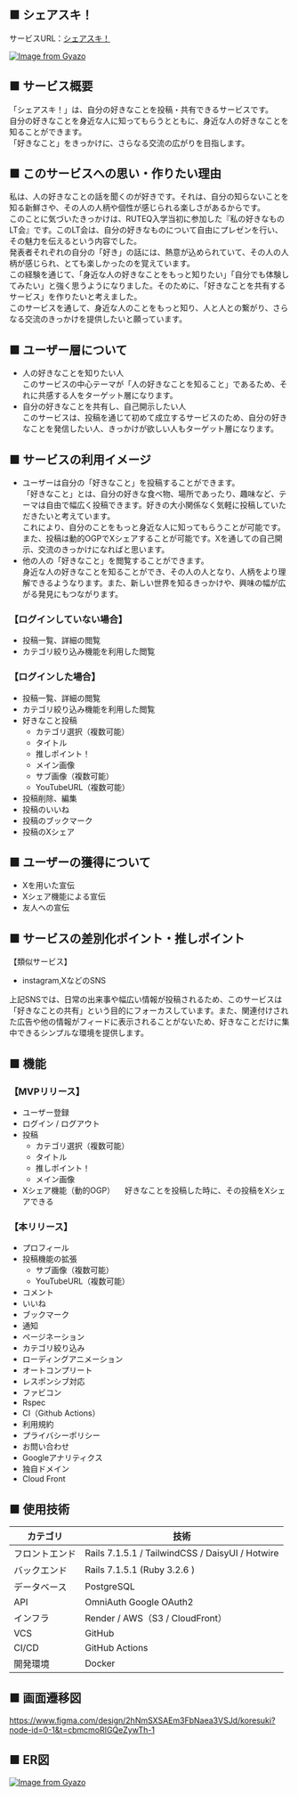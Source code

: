## ■ シェアスキ！

サービスURL：[シェアスキ！](https://sharesuki.com)

[![Image from Gyazo](https://i.gyazo.com/df8156bd32c3f8364be93a657b86c599.png)](https://gyazo.com/df8156bd32c3f8364be93a657b86c599)

## ■ サービス概要

「シェアスキ！」は、自分の好きなことを投稿・共有できるサービスです。  
自分の好きなことを身近な人に知ってもらうとともに、身近な人の好きなことを知ることができます。  
「好きなこと」をきっかけに、さらなる交流の広がりを目指します。


## ■ このサービスへの思い・作りたい理由
私は、人の好きなことの話を聞くのが好きです。それは、自分の知らないことを知る新鮮さや、その人の人柄や個性が感じられる楽しさがあるからです。  
このことに気づいたきっかけは、RUTEQ入学当初に参加した『私の好きなものLT会』です。このLT会は、自分の好きなものについて自由にプレゼンを行い、その魅力を伝えるという内容でした。  
発表者それぞれの自分の「好き」の話には、熱意が込められていて、その人の人柄が感じられ、とても楽しかったのを覚えています。  
この経験を通じて、「身近な人の好きなことをもっと知りたい」「自分でも体験してみたい」と強く思うようになりました。そのために、「好きなことを共有するサービス」を作りたいと考えました。  
このサービスを通して、身近な人のことをもっと知り、人と人との繋がり、さらなる交流のきっかけを提供したいと願っています。  




## ■ ユーザー層について
  
- 人の好きなことを知りたい人  
このサービスの中心テーマが「人の好きなことを知ること」であるため、それに共感する人をターゲット層になります。
- 自分の好きなことを共有し、自己開示したい人  
このサービスは、投稿を通じて初めて成立するサービスのため、自分の好きなことを発信したい人、きっかけが欲しい人もターゲット層になります。



## ■ サービスの利用イメージ
  
- ユーザーは自分の「好きなこと」を投稿することができます。  
「好きなこと」とは、自分の好きな食べ物、場所であったり、趣味など、テーマは自由で幅広く投稿できます。好きの大小関係なく気軽に投稿していただきたいと考えています。  
これにより、自分のことをもっと身近な人に知ってもらうことが可能です。また、投稿は動的OGPでXシェアすることが可能です。Xを通しての自己開示、交流のきっかけになればと思います。  
- 他の人の「好きなこと」を閲覧することができます。  
身近な人の好きなことを知ることができ、その人の人となり、人柄をより理解できるようなります。また、新しい世界を知るきっかけや、興味の幅が広がる発見にもつながります。  

### 【ログインしていない場合】  
- 投稿一覧、詳細の閲覧  
- カテゴリ絞り込み機能を利用した閲覧  

### 【ログインした場合】  
- 投稿一覧、詳細の閲覧  
- カテゴリ絞り込み機能を利用した閲覧  
- 好きなこと投稿  
  - カテゴリ選択（複数可能）
  - タイトル  
  - 推しポイント！  
  - メイン画像  
  - サブ画像（複数可能）  
  - YouTubeURL（複数可能）  
- 投稿削除、編集  
- 投稿のいいね  
- 投稿のブックマーク
- 投稿のXシェア  


## ■ ユーザーの獲得について

- Xを用いた宣伝  
- Xシェア機能による宣伝  
- 友人への宣伝  

## ■ サービスの差別化ポイント・推しポイント
【類似サービス】  
- instagram,XなどのSNS  
  
上記SNSでは、日常の出来事や幅広い情報が投稿されるため、このサービスは「好きなことの共有」という目的にフォーカスしています。また、関連付けされた広告や他の情報がフィードに表示されることがないため、好きなことだけに集中できるシンプルな環境を提供します。  

## ■ 機能　
### 【MVPリリース】
- ユーザー登録
- ログイン / ログアウト
- 投稿
  - カテゴリ選択（複数可能）
  - タイトル
  - 推しポイント！
  - メイン画像
- Xシェア機能（動的OGP）
　好きなことを投稿した時に、その投稿をXシェアできる

### 【本リリース】
- プロフィール
- 投稿機能の拡張
  - サブ画像（複数可能）
  - YouTubeURL（複数可能）
- コメント
- いいね
- ブックマーク
- 通知
- ページネーション
- カテゴリ絞り込み
- ローディングアニメーション
- オートコンプリート
- レスポンシブ対応
- ファビコン
- Rspec
- CI（Github Actions）
- 利用規約
- プライバシーポリシー
- お問い合わせ
- Googleアナリティクス
- 独自ドメイン
- Cloud Front

## ■ 使用技術
| カテゴリ | 技術 |
| ---- | ---- |
| フロントエンド | Rails 7.1.5.1 / TailwindCSS /  DaisyUI / Hotwire|
| バックエンド | Rails 7.1.5.1 (Ruby 3.2.6 ) |
| データベース | PostgreSQL |
| API | OmniAuth Google OAuth2 |
| インフラ | Render / AWS（S3 / CloudFront）|
| VCS | GitHub |
| CI/CD | GitHub Actions |
| 開発環境 | Docker |


## ■ 画面遷移図
https://www.figma.com/design/2hNmSXSAEm3FbNaea3VSJd/koresuki?node-id=0-1&t=cbmcmoRIGQeZywTh-1

## ■ ER図
[![Image from Gyazo](https://i.gyazo.com/fd34be99a6091b09e897c9915bd779de.png)](https://gyazo.com/fd34be99a6091b09e897c9915bd779de)